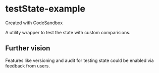 # testState-example
Created with CodeSandbox

A utility wrapper to test the state with custom comparisions.


## Further vision
Features like versioning and audit for testing state could be enabled via feedback from users.
